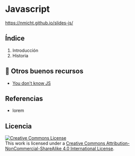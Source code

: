 # Javascript

https://nmicht.github.io/slides-js/

## Índice

1. Introducción
1. Historia


## :book: Otros buenos recursos

* [You don't know JS](https://github.com/getify/You-Dont-Know-JS)

## Referencias

* lorem

## Licencia

<a rel="license" href="http://creativecommons.org/licenses/by-nc-sa/4.0/"><img alt="Creative Commons License" style="border-width:0" src="https://i.creativecommons.org/l/by-nc-sa/4.0/88x31.png" /></a><br />This work is licensed under a <a rel="license" href="http://creativecommons.org/licenses/by-nc-sa/4.0/">Creative Commons Attribution-NonCommercial-ShareAlike 4.0 International License</a>.
